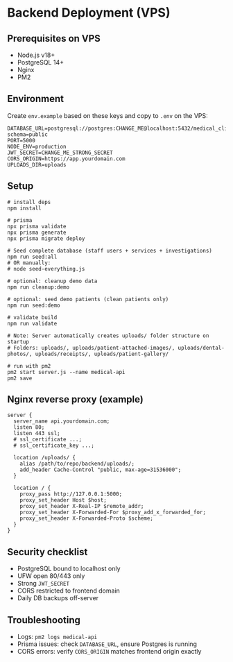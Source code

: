 # Backend Deployment (VPS)

## Prerequisites on VPS
- Node.js v18+
- PostgreSQL 14+
- Nginx
- PM2

## Environment
Create `env.example` based on these keys and copy to `.env` on the VPS:
```
DATABASE_URL=postgresql://postgres:CHANGE_ME@localhost:5432/medical_clinic?schema=public
PORT=5000
NODE_ENV=production
JWT_SECRET=CHANGE_ME_STRONG_SECRET
CORS_ORIGIN=https://app.yourdomain.com
UPLOADS_DIR=uploads
```

## Setup
```
# install deps
npm install

# prisma
npx prisma validate
npx prisma generate
npx prisma migrate deploy

# Seed complete database (staff users + services + investigations)
npm run seed:all
# OR manually:
# node seed-everything.js

# optional: cleanup demo data
npm run cleanup:demo

# optional: seed demo patients (clean patients only)
npm run seed:demo

# validate build
npm run validate

# Note: Server automatically creates uploads/ folder structure on startup
# Folders: uploads/, uploads/patient-attached-images/, uploads/dental-photos/, uploads/receipts/, uploads/patient-gallery/

# run with pm2
pm2 start server.js --name medical-api
pm2 save
```

## Nginx reverse proxy (example)
```
server {
  server_name api.yourdomain.com;
  listen 80;
  listen 443 ssl;
  # ssl_certificate ...;
  # ssl_certificate_key ...;

  location /uploads/ {
    alias /path/to/repo/backend/uploads/;
    add_header Cache-Control "public, max-age=31536000";
  }

  location / {
    proxy_pass http://127.0.0.1:5000;
    proxy_set_header Host $host;
    proxy_set_header X-Real-IP $remote_addr;
    proxy_set_header X-Forwarded-For $proxy_add_x_forwarded_for;
    proxy_set_header X-Forwarded-Proto $scheme;
  }
}
```

## Security checklist
- PostgreSQL bound to localhost only
- UFW open 80/443 only
- Strong `JWT_SECRET`
- CORS restricted to frontend domain
- Daily DB backups off-server

## Troubleshooting
- Logs: `pm2 logs medical-api`
- Prisma issues: check `DATABASE_URL`, ensure Postgres is running
- CORS errors: verify `CORS_ORIGIN` matches frontend origin exactly
